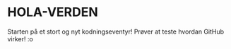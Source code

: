 # HOLA-VERDEN
Starten på et stort og nyt kodningseventyr!
Prøver at teste hvordan GitHub virker! :o
